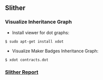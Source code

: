 ## Slither

### Visualize Inheritance Graph

- Install viewer for dot graphs:
```sh
$ sudo apt-get install xdot
```

- Visualize Maker Badges Inheritance Graph:
```sh
$ xdot contracts.dot
```

### [Slither Report](slither.db.json)
